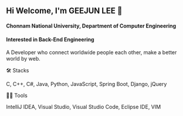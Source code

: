 ## Hi Welcome, I'm GEEJUN LEE 👋

#### Chonnam National University, Department of Computer Engineering
#### Interested in Back-End Engineering

A Developer who connect worldwide people each other, make a better world by web.

🛠️ Stacks

C, C++, C#, Java, Python, JavaScript, Spring Boot, Django, jQuery



💪🏼 Tools

IntelliJ IDEA, Visual Studio, Visual Studio Code, Eclipse IDE, VIM


<!--
**dnjfqhd12345/dnjfqhd12345** is a ✨ _special_ ✨ repository because its `README.md` (this file) appears on your GitHub profile.

Here are some ideas to get you started:

- 🔭 I’m currently working on ...
- 🌱 I’m currently learning ...
- 👯 I’m looking to collaborate on ...
- 🤔 I’m looking for help with ...
- 💬 Ask me about ...
- 📫 How to reach me: ...
- 😄 Pronouns: ...
- ⚡ Fun fact: ...
-->
